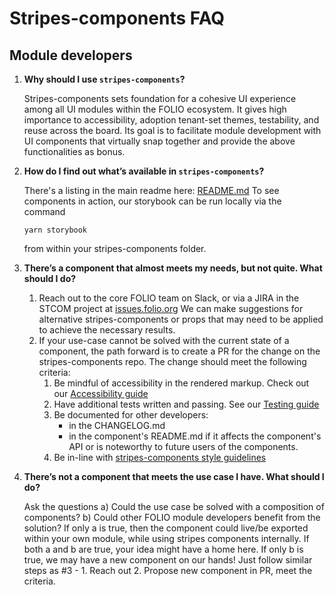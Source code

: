 # Stripes-components FAQ
## Module developers
1. **Why should I use `stripes-components`?**

   Stripes-components sets foundation for a cohesive UI experience among all UI modules within the FOLIO ecosystem. It gives high importance to accessibility, adoption tenant-set themes, testability, and reuse across the board. Its goal is to facilitate module development with UI components that virtually snap together and provide the above functionalities as bonus.

2. **How do I find out what’s available in `stripes-components`?**

   There's a listing in the main readme here: [README.md](README.md)
To see components in action, our storybook can be run locally via the command
   ```
   yarn storybook
   ```
   from within your stripes-components folder.

3. **There’s a component that almost meets my needs, but not quite. What should I do?**

   1. Reach out to the core FOLIO team on Slack, or via a JIRA in the STCOM project at [issues.folio.org](https://issues.folio.org) We can make suggestions for alternative stripes-components or props that may need to be applied to achieve the necessary results.
   2. If your use-case cannot be solved with the current state of a component, the path forward is to create a PR for the change on the stripes-components repo. The change should meet the following criteria:
      1. Be mindful of accessibility in the rendered markup. Check out our [Accessibility guide](docs/Accessibility.md)
      2. Have additional tests written and passing. See our [Testing guide](TESTING.md)
      3. Be documented for other developers:
         * in the CHANGELOG.md
         * in the component's README.md if it affects the component's API or is noteworthy to future users of the components.
      4. Be in-line with [stripes-components style guidelines](docs/CSSinStripes.md)


4. **There’s not a component that meets the use case I have. What should I do?**

    Ask the questions  a) Could the use case be solved with a composition of components? b) Could other FOLIO module developers benefit from the solution?
If only a is true, then the component could live/be exported within your own module, while using stripes components internally.
If both a and b are true, your idea might have a home here.
If only b is true, we may have a new component on our hands! Just follow similar steps as #3 - 1. Reach out 2. Propose new component in PR, meet the criteria.
